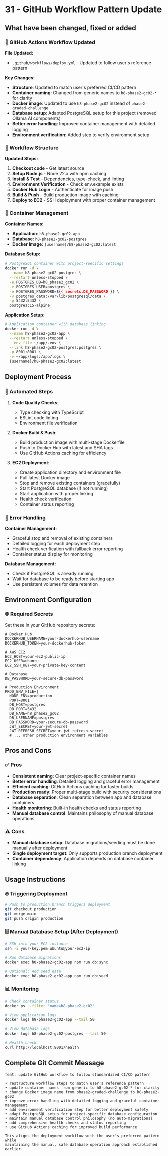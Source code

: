 # 31 - GitHub Workflow Pattern Update

## What have been changed, fixed or added

### 🔄 GitHub Actions Workflow Updated

**File Updated:**

- `.github/workflows/deploy.yml` - Updated to follow user's reference pattern

**Key Changes:**

- **Structure**: Updated to match user's preferred CI/CD pattern
- **Container naming**: Changed from generic names to `h8-phase2-gc02-*` for clarity
- **Docker image**: Updated to use `h8-phase2-gc02` instead of `phase2-graded-challenge`
- **Database setup**: Adapted PostgreSQL setup for this project (removed Ollama AI components)
- **Better error handling**: Improved container management with detailed logging
- **Environment verification**: Added step to verify environment setup

### 🎯 Workflow Structure

**Updated Steps:**

1. **Checkout code** - Get latest source
2. **Setup Node.js** - Node 22.x with npm caching
3. **Install & Test** - Dependencies, type-check, and linting
4. **Environment Verification** - Check env.example exists
5. **Docker Hub Login** - Authenticate for image push
6. **Build & Push** - Build production image with caching
7. **Deploy to EC2** - SSH deployment with proper container management

### 🐳 Container Management

**Container Names:**

- **Application**: `h8-phase2-gc02-app`
- **Database**: `h8-phase2-gc02-postgres`
- **Docker Image**: `{username}/h8-phase2-gc02:latest`

**Database Setup:**

```bash
# PostgreSQL container with project-specific settings
docker run -d \
  --name h8-phase2-gc02-postgres \
  --restart unless-stopped \
  -e POSTGRES_DB=h8_phase2_gc02 \
  -e POSTGRES_USER=postgres \
  -e POSTGRES_PASSWORD=${{ secrets.DB_PASSWORD }} \
  -v postgres_data:/var/lib/postgresql/data \
  -p 5432:5432 \
  postgres:15-alpine
```

**Application Setup:**

```bash
# Application container with database linking
docker run -d \
  --name h8-phase2-gc02-app \
  --restart unless-stopped \
  --env-file ~/app/.env \
  --link h8-phase2-gc02-postgres:postgres \
  -p 8001:8001 \
  -v ~/app/logs:/app/logs \
  {username}/h8-phase2-gc02:latest
```

## Deployment Process

### 🚀 Automated Steps

1. **Code Quality Checks**:

   - Type checking with TypeScript
   - ESLint code linting
   - Environment file verification

2. **Docker Build & Push**:

   - Build production image with multi-stage Dockerfile
   - Push to Docker Hub with latest and SHA tags
   - Use GitHub Actions caching for efficiency

3. **EC2 Deployment**:
   - Create application directory and environment file
   - Pull latest Docker image
   - Stop and remove existing containers (gracefully)
   - Start PostgreSQL database (if not running)
   - Start application with proper linking
   - Health check verification
   - Container status reporting

### 🔧 Error Handling

**Container Management:**

- Graceful stop and removal of existing containers
- Detailed logging for each deployment step
- Health check verification with fallback error reporting
- Container status display for monitoring

**Database Management:**

- Check if PostgreSQL is already running
- Wait for database to be ready before starting app
- Use persistent volumes for data retention

## Environment Configuration

### 🌐 Required Secrets

Set these in your GitHub repository secrets:

```env
# Docker Hub
DOCKERHUB_USERNAME=your-dockerhub-username
DOCKERHUB_TOKEN=your-dockerhub-token

# AWS EC2
EC2_HOST=your-ec2-public-ip
EC2_USER=ubuntu
EC2_SSH_KEY=your-private-key-content

# Database
DB_PASSWORD=your-secure-db-password

# Production Environment
PROD_ENV_FILE=|
  NODE_ENV=production
  PORT=8001
  DB_HOST=postgres
  DB_PORT=5432
  DB_NAME=h8_phase2_gc02
  DB_USERNAME=postgres
  DB_PASSWORD=your-secure-db-password
  JWT_SECRET=your-jwt-secret
  JWT_REFRESH_SECRET=your-jwt-refresh-secret
  # ... other production environment variables
```

## Pros and Cons

### ✅ Pros

- **Consistent naming**: Clear project-specific container names
- **Better error handling**: Detailed logging and graceful error management
- **Efficient caching**: GitHub Actions caching for faster builds
- **Production ready**: Proper multi-stage build with security considerations
- **Database separation**: Clean separation between app and database containers
- **Health monitoring**: Built-in health checks and status reporting
- **Manual database control**: Maintains philosophy of manual database operations

### ⚠️ Cons

- **Manual database setup**: Database migrations/seeding must be done manually after deployment
- **Single deployment target**: Only supports production branch deployment
- **Container dependency**: Application depends on database container linking

## Usage Instructions

### 🔥 Triggering Deployment

```bash
# Push to production branch triggers deployment
git checkout production
git merge main
git push origin production
```

### 🗄️ Manual Database Setup (After Deployment)

```bash
# SSH into your EC2 instance
ssh -i your-key.pem ubuntu@your-ec2-ip

# Run database migrations
docker exec h8-phase2-gc02-app npm run db:sync

# Optional: Add seed data
docker exec h8-phase2-gc02-app npm run db:seed
```

### 📊 Monitoring

```bash
# Check container status
docker ps --filter "name=h8-phase2-gc02"

# View application logs
docker logs h8-phase2-gc02-app --tail 50

# View database logs
docker logs h8-phase2-gc02-postgres --tail 50

# Health check
curl http://localhost:8001/health
```

## Complete Git Commit Message

```
feat: update GitHub workflow to follow standardized CI/CD pattern

• restructure workflow steps to match user's reference pattern
• update container names from generic to h8-phase2-gc02-* for clarity
• change Docker image name from phase2-graded-challenge to h8-phase2-gc02
• improve error handling with detailed logging and graceful container management
• add environment verification step for better deployment safety
• adapt PostgreSQL setup for project-specific database configuration
• maintain manual database control philosophy (no auto-migrations)
• add comprehensive health checks and status reporting
• use GitHub Actions caching for improved build performance

This aligns the deployment workflow with the user's preferred pattern while
maintaining the manual, safe database operation approach established earlier.
```
